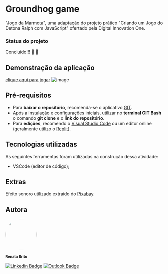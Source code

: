 # Groundhog game
"Jogo da Marmota", uma adaptação do projeto prático "Criando um Jogo do Detona Ralph com JavaScript" ofertado pela Digital Innovation One.

### Status do projeto
Concluído!!! :leaves: :herb:


## Demonstração da aplicação
[clique aqui para jogar](https://renatabc.github.io/groundhog-game/)
![image](https://github.com/Renatabc/groundhog-game/assets/93830634/fa96d48a-b31c-4c3a-b1c7-a0a0cf5098ab)



## Pré-requisitos
- Para **baixar o repositório**, recomenda-se o aplicativo [GIT](https://git-scm.com/downloads).
- Após a instalação e configurações iniciais, utilizar no **terminal GIT Bash** o comando **git clone** e o **link do repositório**.
- Para **edições**, recomendo o [Visual Studio Code](https://code.visualstudio.com/download) ou um editor online (geralmente utilizo o [Replit](http://replit.com)).


## Tecnologias utilizadas
As seguintes ferramentas foram utilizadas na construção dessa atividade:
- VSCode (editor de código);

## Extras
Efeito sonoro utilizado extraído do <a href="https://pixabay.com/?utm_source=link-attribution&utm_medium=referral&utm_campaign=music&utm_content=6120">Pixabay</a>


## Autora
<img style="border-radius: 50%;" src="https://avatars.githubusercontent.com/u/93830634?s=400&u=6adaba5d61e8bc151b25462fb36582bb32a7e146&v=4" width="100px;" height="100px;" alt=""/>

<sub><b>Renata Brito</b></sub>

[![Linkedin Badge](https://img.shields.io/badge/-Renata-blue?style=flat-square&logo=Linkedin&logoColor=white&link=https://www.linkedin.com/in/renata-brito-601b83222/)](https://www.linkedin.com/in/renata-brito-601b83222/)
[![Outlook Badge](https://img.shields.io/badge/-renatabc12@outlook.com-c14438?style=flat-square&logo=Outlook&logoColor=white&link=mailto:renatabc12@outlook.com)](mailto:renatabc12@outlook.com)
